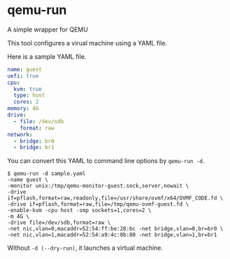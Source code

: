 # qemu-run
A simple wrapper for QEMU

This tool configures a virual machine using a YAML file.

Here is a sample YAML file.
```yaml
name: guest
uefi: true
cpu:
  kvm: true
  type: host
  cores: 2
memory: 4G
drive:
  - file: /dev/sdb
    format: raw
network:
  - bridge: br0
  - bridge: br1
```

You can convert this YAML to command line options by `qemu-run -d`.
```
$ qemu-run -d sample.yaml
-name guest \
-monitor unix:/tmp/qemu-monitor-guest.sock,server,nowait \
-drive if=pflash,format=raw,readonly,file=/usr/share/ovmf/x64/OVMF_CODE.fd \
-drive if=pflash,format=raw,file=/tmp/qemu-ovmf-guest.fd \
-enable-kvm -cpu host -smp sockets=1,cores=2 \
-m 4G \
-drive file=/dev/sdb,format=raw \
-net nic,vlan=0,macaddr=52:54:ff:be:28:bc -net bridge,vlan=0,br=br0 \
-net nic,vlan=1,macaddr=52:54:a9:4c:0b:80 -net bridge,vlan=1,br=br1
```
Without `-d (--dry-run)`, it launches a virtual machine.
